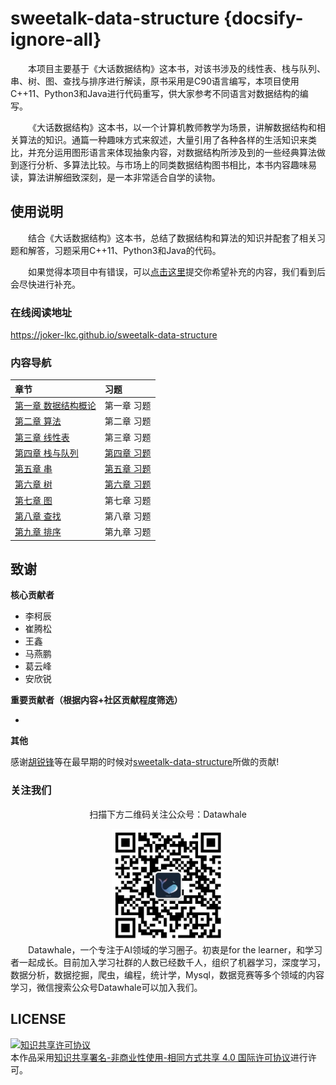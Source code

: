 # sweetalk-data-structure {docsify-ignore-all}

&emsp;&emsp;本项目主要基于《大话数据结构》这本书，对该书涉及的线性表、栈与队列、串、树、图、查找与排序进行解读，原书采用是C90语言编写，本项目使用C++11、Python3和Java进行代码重写，供大家参考不同语言对数据结构的编写。

&emsp;&emsp;《大话数据结构》这本书，以一个计算机教师教学为场景，讲解数据结构和相关算法的知识。通篇一种趣味方式来叙述，大量引用了各种各样的生活知识来类比，并充分运用图形语言来体现抽象内容，对数据结构所涉及到的一些经典算法做到逐行分析、多算法比较。与市场上的同类数据结构图书相比，本书内容趣味易读，算法讲解细致深刻，是一本非常适合自学的读物。

## 使用说明

&emsp;&emsp;结合《大话数据结构》这本书，总结了数据结构和算法的知识并配套了相关习题和解答，习题采用C++11、Python3和Java的代码。

&emsp;&emsp;如果觉得本项目中有错误，可以[点击这里](https://github.com/Joker-lkc/sweetalk-data-structure/issues)提交你希望补充的内容，我们看到后会尽快进行补充。  

### 在线阅读地址
https://joker-lkc.github.io/sweetalk-data-structure

### 内容导航

| 章节 | 习题        |
| :----- | :------------ |
| [第一章 数据结构概论](https://joker-lkc.github.io/sweetalk-data-structure/#/ch01/ch01)     | 第一章 习题 |
| [第二章 算法](https://joker-lkc.github.io/sweetalk-data-structure/#/ch02/ch02)     | 第二章 习题 |
| [第三章 线性表](https://joker-lkc.github.io/sweetalk-data-structure/#/ch03/ch03)     | 第三章 习题 |
| [第四章 栈与队列](https://joker-lkc.github.io/sweetalk-data-structure/#/ch04/ch04)     | [第四章 习题](https://joker-lkc.github.io/sweetalk-data-structure/#/ch04/ch04?id=_46-%e4%b9%a0%e9%a2%98)            |
| [第五章 串](https://joker-lkc.github.io/sweetalk-data-structure/#/ch05/ch05)     | [第五章 习题](https://joker-lkc.github.io/sweetalk-data-structure/#/ch05/ch05?id=_56-%e4%b9%a0%e9%a2%98)            |
| [第六章 树](https://joker-lkc.github.io/sweetalk-data-structure/#/ch06/ch06)     | [第六章 习题](https://joker-lkc.github.io/sweetalk-data-structure/#/ch06/ch06?id=_69-%e4%b9%a0%e9%a2%98)            |
| [第七章 图](https://joker-lkc.github.io/sweetalk-data-structure/#/ch07/ch07)     | 第七章 习题 |
| [第八章 查找](https://joker-lkc.github.io/sweetalk-data-structure/#/ch08/ch08)     | 第八章 习题 |
| [第九章 排序](https://joker-lkc.github.io/sweetalk-data-structure/#/ch09/ch09)     | 第九章 习题 |


## 致谢

**核心贡献者**

* 李柯辰
* 崔腾松
* 王鑫
* 马燕鹏
* 葛云峰
* 安欣锐

**重要贡献者（根据内容+社区贡献程度筛选）**

* 

**其他**

感谢[胡锐锋](https://github.com/Relph1119)等在最早期的时候对[sweetalk-data-structure](https://github.com/Joker-lkc/sweetalk-data-structure)所做的贡献!

### 关注我们

<div align=center>
<p>扫描下方二维码关注公众号：Datawhale</p>
<img src="resources/qrcode.jpeg" width = "180" height = "180">
</div>
&emsp;&emsp;Datawhale，一个专注于AI领域的学习圈子。初衷是for the learner，和学习者一起成长。目前加入学习社群的人数已经数千人，组织了机器学习，深度学习，数据分析，数据挖掘，爬虫，编程，统计学，Mysql，数据竞赛等多个领域的内容学习，微信搜索公众号Datawhale可以加入我们。

## LICENSE
<a rel="license" href="http://creativecommons.org/licenses/by-nc-sa/4.0/"><img alt="知识共享许可协议" style="border-width:0" src="https://img.shields.io/badge/license-CC%20BY--NC--SA%204.0-lightgrey" /></a><br />本作品采用<a rel="license" href="http://creativecommons.org/licenses/by-nc-sa/4.0/">知识共享署名-非商业性使用-相同方式共享 4.0 国际许可协议</a>进行许可。
